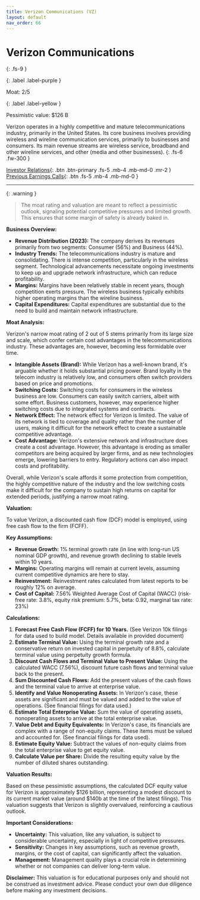```yaml
---
title: Verizon Communications (VZ)
layout: default
nav_order: 66
---
```


# Verizon Communications
{: .fs-9 }

{: .label .label-purple }

Moat: 2/5

{: .label .label-yellow }

Pessimistic value: $126 B

Verizon operates in a highly competitive and mature telecommunications industry, primarily in the United States. Its core business involves providing wireless and wireline communication services, primarily to businesses and consumers. Its main revenue streams are wireless service, broadband and other wireline services, and other (media and other businesses).
{: .fs-6 .fw-300 }

[Investor Relations](https://www.google.com/search?q=VZ+investor+relations){: .btn .btn-primary .fs-5 .mb-4 .mb-md-0 .mr-2 }
[Previous Earnings Calls](https://discountingcashflows.com/company/VZ/transcripts/){: .btn .fs-5 .mb-4 .mb-md-0 }

---

{: .warning } 
>The moat rating and valuation are meant to reflect a pessimistic outlook, signaling potential competitive pressures and limited growth. This ensures that some margin of safety is already baked in.



**Business Overview:**

* **Revenue Distribution (2023):** The company derives its revenues primarily from two segments: Consumer (56%) and Business (44%).
* **Industry Trends:** The telecommunications industry is mature and consolidating. There is intense competition, particularly in the wireless segment. Technological advancements necessitate ongoing investments to keep up and upgrade network infrastructure, which can reduce profitability.
* **Margins:** Margins have been relatively stable in recent years, though competition exerts pressure. The wireless business typically exhibits higher operating margins than the wireline business.
* **Capital Expenditures:** Capital expenditures are substantial due to the need to build and maintain network infrastructure.

**Moat Analysis:**

Verizon's narrow moat rating of 2 out of 5 stems primarily from its large size and scale, which confer certain cost advantages in the telecommunications industry. These advantages are, however, becoming less formidable over time.

* **Intangible Assets (Brand):**  While Verizon has a well-known brand, it's arguable whether it holds substantial pricing power. Brand loyalty in the telecom industry is relatively low, and consumers often switch providers based on price and promotions.
* **Switching Costs:** Switching costs for consumers in the wireless business are low. Consumers can easily switch carriers, albeit with some effort. Business customers, however, may experience higher switching costs due to integrated systems and contracts.
* **Network Effect:** The network effect for Verizon is limited. The value of its network is tied to coverage and quality rather than the number of users, making it difficult for the network effect to create a sustainable competitive advantage. 
* **Cost Advantage:** Verizon's extensive network and infrastructure does create a cost advantage. However, this advantage is eroding as smaller competitors are being acquired by larger firms, and as new technologies emerge, lowering barriers to entry. Regulatory actions can also impact costs and profitability.

Overall, while Verizon's scale affords it some protection from competition, the highly competitive nature of the industry and the low switching costs make it difficult for the company to sustain high returns on capital for extended periods, justifying a narrow moat rating.

**Valuation:**

To value Verizon, a discounted cash flow (DCF) model is employed, using free cash flow to the firm (FCFF).

**Key Assumptions:**

* **Revenue Growth:**  1% terminal growth rate (in line with long-run US nominal GDP growth), and revenue growth declining to stable levels within 10 years.
* **Margins:** Operating margins will remain at current levels, assuming current competitive dynamics are here to stay.
* **Reinvestment:**  Reinvestment rates calculated from latest reports to be roughly 12% on average.
* **Cost of Capital:** 7.56% Weighted Average Cost of Capital (WACC) (risk-free rate: 3.8%, equity risk premium: 5.7%, beta: 0.92, marginal tax rate: 23%) 

**Calculations:**

1. **Forecast Free Cash Flow (FCFF) for 10 Years.** (See Verizon 10k filings for data used to build model.  Details available in provided document)
2. **Estimate Terminal Value:** Using the terminal growth rate and a conservative return on invested capital in perpetuity of 8.8%, calculate terminal value using perpetuity growth formula.
3. **Discount Cash Flows and Terminal Value to Present Value:** Using the calculated WACC (7.56%), discount future cash flows and terminal value back to the present.
4. **Sum Discounted Cash Flows:** Add the present values of the cash flows and the terminal value to arrive at enterprise value.
5. **Identify and Value Nonoperating Assets:** In Verizon's case, these assets are significant and must be valued and added to the value of operations. (See financial filings for data used.)
6. **Estimate Total Enterprise Value:** Sum the value of operating assets, nonoperating assets to arrive at the total enterprise value.
7. **Value Debt and Equity Equivalents:** In Verizon's case, its financials are complex with a range of non-equity claims. These items must be valued and accounted for. (See financial filings for data used). 
8. **Estimate Equity Value:** Subtract the values of non-equity claims from the total enterprise value to get equity value.
9. **Calculate Value per Share:** Divide the resulting equity value by the number of diluted shares outstanding.

**Valuation Results:**

Based on these pessimistic assumptions, the calculated DCF equity value for Verizon is approximately $126 billion, representing a modest discount to its current market value (around $140b at the time of the latest filings). This valuation suggests that Verizon is slightly overvalued, reinforcing a cautious outlook.  

**Important Considerations:**

* **Uncertainty:**  This valuation, like any valuation, is subject to considerable uncertainty, especially in light of competitive pressures. 
* **Sensitivity:** Changes in key assumptions, such as revenue growth, margins, or the cost of capital, can significantly affect the valuation.
* **Management:** Management quality plays a crucial role in determining whether or not companies can deliver long-term value.

**Disclaimer:** This valuation is for educational purposes only and should not be construed as investment advice. Please conduct your own due diligence before making any investment decisions.